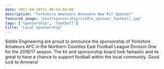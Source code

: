 ```yaml
---
date: 2017-04-10T11:00:59-04:00
description: "Yorkshire Amateurs Announce New Kit Sponsor"
featured_image: "post/sponsorship/siddle_sponsor_football.jpg"
tags: ['sponsorship', 'football']
title: "Local Sponsorship"
---
```


Siddle Engineering are proud to announce the sponsorship of Yorkshire Amateurs AFC in the Northern Counties East Football League Division One for the 2016/17 season. The kit and sponsorship board look fantastic and its great to have a chance to support football within the local community. Good luck to Ammers!